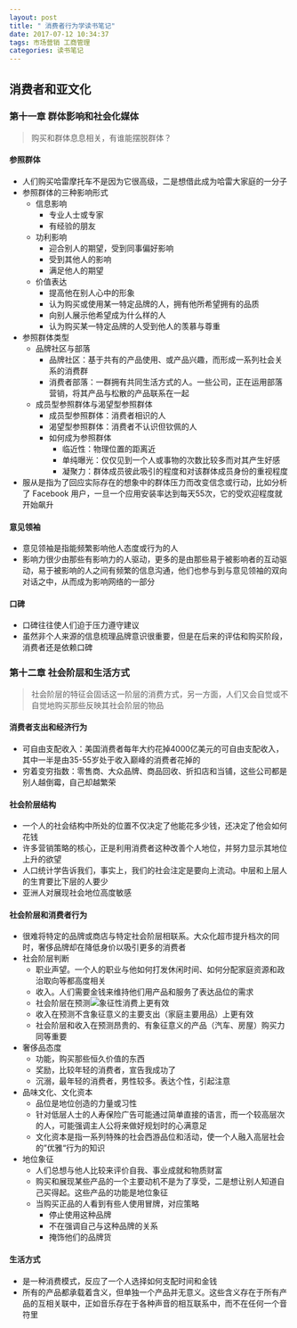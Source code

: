 ```yaml
---
layout: post
title: " 消费者行为学读书笔记"
date: 2017-07-12 10:34:37
tags: 市场营销 工商管理
categories: 读书笔记
---
```


## 消费者和亚文化

### 第十一章 群体影响和社会化媒体

> 购买和群体息息相关，有谁能摆脱群体？

#### 参照群体

- 人们购买哈雷摩托车不是因为它很高级，二是想借此成为哈雷大家庭的一分子
- 参照群体的三种影响形式
    + 信息影响  
        * 专业人士或专家
        * 有经验的朋友
    + 功利影响
        * 迎合别人的期望，受到同事偏好影响
        * 受到其他人的影响
        * 满足他人的期望
    + 价值表达
        * 提高他在别人心中的形象
        * 认为购买或使用某一特定品牌的人，拥有他所希望拥有的品质
        * 向别人展示他希望成为什么样的人
        * 认为购买某一特定品牌的人受到他人的羡慕与尊重
- 参照群体类型
    + 品牌社区与部落
        * 品牌社区：基于共有的产品使用、或产品兴趣，而形成一系列社会关系的消费群
        * 消费者部落：一群拥有共同生活方式的人。一些公司，正在运用部落营销，将其产品与松散的产品联系在一起
    + 成员型参照群体与渴望型参照群体
        * 成员型参照群体：消费者相识的人
        * 渴望型参照群体：消费者不认识但钦佩的人
        * 如何成为参照群体
            - 临近性：物理位置的距离近
            - 单纯曝光：仅仅见到一个人或事物的次数比较多而对其产生好感
            - 凝聚力：群体成员彼此吸引的程度和对该群体成员身份的重视程度
- 服从是指为了回应实际存在的想象中的群体压力而改变信念或行动，比如分析了 Facebook 用户，一旦一个应用安装率达到每天55次，它的受欢迎程度就开始飙升

#### 意见领袖

- 意见领袖是指能频繁影响他人态度或行为的人
- 影响力很少由那些有影响力的人驱动，更多的是由那些易于被影响者的互动驱动，易于被影响的人之间有频繁的信息沟通，他们也参与到与意见领袖的双向对话之中，从而成为影响网络的一部分

#### 口碑

- 口碑往往使人们迫于压力遵守建议
- 虽然非个人来源的信息梳理品牌意识很重要，但是在后来的评估和购买阶段，消费者还是依赖口碑

### 第十二章 社会阶层和生活方式

> 社会阶层的特征会固话这一阶层的消费方式，另一方面，人们又会自觉或不自觉地购买那些反映其社会阶层的物品

#### 消费者支出和经济行为

- 可自由支配收入：美国消费者每年大约花掉4000亿美元的可自由支配收入，其中一半是由35-55岁处于收入巅峰的消费者花掉的
- 穷着变穷指数：零售商、大众品牌、商品回收、折扣店和当铺，这些公司都是别人越倒霉，自己却越繁荣

#### 社会阶层结构

- 一个人的社会结构中所处的位置不仅决定了他能花多少钱，还决定了他会如何花钱
- 许多营销策略的核心，正是利用消费者这种改善个人地位，并努力显示其地位上升的欲望
- 人口统计学告诉我们，事实上，我们的社会注定是要向上流动。中层和上层人的生育要比下层的人要少
- 亚洲人对展现社会地位高度敏感

#### 社会阶层和消费者行为

- 很难将特定的品牌或商店与特定社会阶层相联系。大众化超市提升档次的同时，奢侈品牌却在降低身价以吸引更多的消费者
- 社会阶层判断
    + 职业声望。一个人的职业与他如何打发休闲时间、如何分配家庭资源和政治取向等都高度相关
    + 收入。人们需要金钱来维持他们用产品和服务了表达品位的需求
    + 社会阶层在预测![象征性消费](http://baike.baidu.com/link?url=qIUF2GgGMJrxVDpUWkodo2E_xwRz3HhAifaa_B66E0X1CHMzSIksfKYt6pwi0TfZzNHMPczWnYWs2bzQMWWjZhmF1hSRtrfsuobB6Mw7A-LyakjxtTnB7BA9mJfhrMm64vTyW9e3WhP2toLWX3h2M_)上更有效
    + 收入在预测不含象征意义的主要支出（家庭主要用品）上更有效
    + 社会阶层和收入在预测昂贵的、有象征意义的产品（汽车、房屋）购买力同等重要
- 奢侈品态度
    + 功能，购买那些恒久价值的东西
    + 奖励，比较年轻的消费者，宣告我成功了
    + 沉溺，最年轻的消费者，男性较多。表达个性，引起注意
- 品味文化、文化资本
    + 品位是地位创造的力量或习性
    + 针对低层人士的人寿保险广告可能通过简单直接的语言，而一个较高层次的人，可能强调主人公将来做好规划时的心满意足
    + 文化资本是指一系列特殊的社会西游品位和活动，使一个人融入高层社会的”优雅“行为的知识
- 地位象征
    + 人们总想与他人比较来评价自我、事业成就和物质财富
    + 购买和展现某些产品的一个主要动机不是为了享受，二是想让别人知道自己买得起。这些产品的功能是地位象征
    + 当购买正品的人看到有些人使用冒牌，对应策略
        * 停止使用这种品牌
        * 不在强调自己与这种品牌的关系
        * 掩饰他们的品牌货

#### 生活方式

- 是一种消费模式，反应了一个人选择如何支配时间和金钱
- 所有的产品都承载着含义，但单独一个产品并无意义。这些含义存在于所有产品的互相关联中，正如音乐存在于各种声音的相互联系中，而不在任何一个音符里




